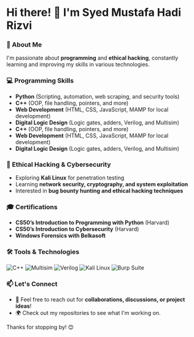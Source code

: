 # Hi there! 👋 I'm Syed Mustafa Hadi Rizvi

### 🚀 About Me
I'm passionate about **programming** and **ethical hacking**, constantly learning and improving my skills in various technologies.

### 💻 Programming Skills
- **Python** (Scripting, automation, web scraping, and security tools)
- **C++** (OOP, file handling, pointers, and more)
- **Web Development** (HTML, CSS, JavaScript, MAMP for local development)
- **Digital Logic Design** (Logic gates, adders, Verilog, and Multisim)
- **C++** (OOP, file handling, pointers, and more)
- **Web Development** (HTML, CSS, JavaScript, MAMP for local development)
- **Digital Logic Design** (Logic gates, adders, Verilog, and Multisim)

### 🔐 Ethical Hacking & Cybersecurity
- Exploring **Kali Linux** for penetration testing
- Learning **network security, cryptography, and system exploitation**
- Interested in **bug bounty hunting and ethical hacking techniques**

### 🎓 Certifications
- **CS50’s Introduction to Programming with Python** (Harvard)
- **CS50’s Introduction to Cybersecurity** (Harvard)
- **Windows Forensics with Belkasoft**

### 🛠️ Tools & Technologies
![C++](https://img.shields.io/badge/-C%2B%2B-blue?style=flat-square&logo=c%2B%2B)
![Multisim](https://img.shields.io/badge/-Multisim-green?style=flat-square)
![Verilog](https://img.shields.io/badge/-Verilog-red?style=flat-square)
![Kali Linux](https://img.shields.io/badge/-Kali%20Linux-darkblue?style=flat-square)
![Burp Suite](https://img.shields.io/badge/-Burp%20Suite-orange?style=flat-square)

### 📫 Let's Connect
- 💬 Feel free to reach out for **collaborations, discussions, or project ideas**!
- 🌍 Check out my repositories to see what I'm working on.

Thanks for stopping by! 😊
